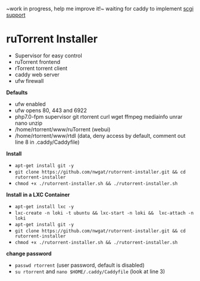 ~work in progress, help me improve it!~
waiting for caddy to implement [scgi support](https://github.com/mholt/caddy/issues/776)


# ruTorrent Installer
* Supervisor for easy control
* ruTorrent frontend 
* rTorrent torrent client
* caddy web server
* ufw firewall

**Defaults**
* ufw enabled
* ufw opens 80, 443 and 6922
* php7.0-fpm supervisor git rtorrent curl wget ffmpeg mediainfo unrar nano unzip
* /home/rtorrent/www/ruTorrent (webui)
* /home/rtorrent/www/rtdl (data, deny access by default, comment out line 8 in .caddy/Caddyfile)

**Install**
* `apt-get install git -y`
* `git clone https://github.com/nwgat/rutorrent-installer.git && cd rutorrent-installer`
* `chmod +x ./rutorrent-installer.sh && ./rutorrent-installer.sh`

**Install in a LXC Container**
* `apt-get install lxc -y`
* `lxc-create -n loki -t ubuntu && lxc-start -n loki &&  lxc-attach -n loki`
* `apt-get install git -y`
* `git clone https://github.com/nwgat/rutorrent-installer.git && cd rutorrent-installer`
* `chmod +x ./rutorrent-installer.sh && ./rutorrent-installer.sh`

**change password**
* `passwd rtorrent` (user password, default is disabled)
* `su rtorrent` and `nano $HOME/.caddy/Caddyfile` (look at line 3)
